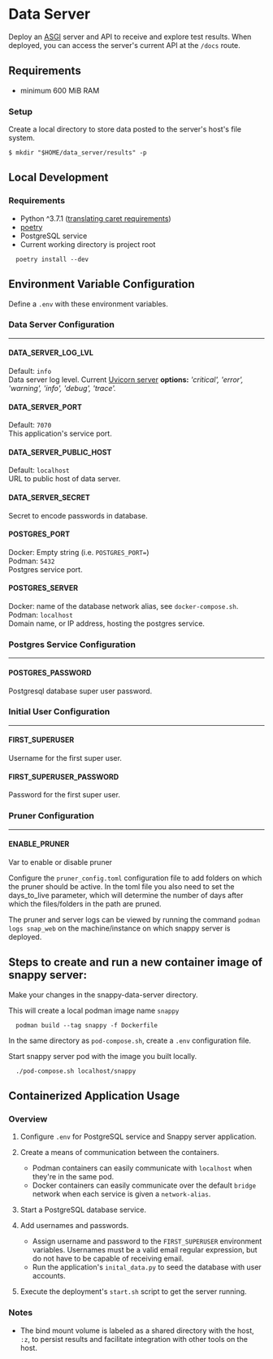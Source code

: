 # Data Server

Deploy an [ASGI](https://asgi.readthedocs.io/en/latest/introduction.html) server and API to receive and explore test results. When deployed, you can access the server's current API at the `/docs` route.


## Requirements

* minimum 600 MiB RAM

### Setup

Create a local directory to store data posted to the server's host's file system.

```shell
$ mkdir "$HOME/data_server/results" -p
```

## Local Development

### Requirements

* Python ^3.7.1 ([translating caret requirements](https://python-poetry.org/docs/versions/))
* [poetry](https://python-poetry.org/docs/#installation)
* PostgreSQL service
* Current working directory is project root

```shell
  poetry install --dev
```

## Environment Variable Configuration

Define a `.env` with these environment variables.

### Data Server Configuration

---

#### DATA_SERVER_LOG_LVL
Default: `info`  
Data server log level. Current [Uvicorn server](https://www.uvicorn.org) **options:** *'critical', 'error', 'warning', 'info', 'debug', 'trace'.*

#### DATA_SERVER_PORT
Default: `7070`  
This application's service port.

#### DATA_SERVER_PUBLIC_HOST
Default: `localhost`  
URL to public host of data server.

#### DATA_SERVER_SECRET
Secret to encode passwords in database.

#### POSTGRES_PORT
Docker: Empty string  (i.e. `POSTGRES_PORT=`)  
Podman: `5432`  
Postgres service port. 

#### POSTGRES_SERVER
Docker: name of the database network alias, see `docker-compose.sh`.  
Podman: `localhost`  
Domain name, or IP address, hosting the postgres service.

### Postgres Service Configuration

---

#### POSTGRES_PASSWORD
Postgresql database super user password.

### Initial User Configuration

---

#### FIRST_SUPERUSER
Username for the first super user.

#### FIRST_SUPERUSER_PASSWORD
Password for the first super user.

### Pruner Configuration

---

#### ENABLE_PRUNER
Var to enable or disable pruner

Configure the `pruner_config.toml` configuration file to add folders on which the pruner should be active. In the toml file you also need to set the days_to_live parameter, which will determine the number of days after which the files/folders in the path are pruned.

The pruner and server logs can be viewed by running the command `podman logs snap_web` on the machine/instance on which snappy server is deployed.


## Steps to create and run a new container image of snappy server: 

Make your changes in the snappy-data-server directory.

This will create a local podman image name `snappy`

```shell
  podman build --tag snappy -f Dockerfile
```
  
In the same directory as `pod-compose.sh`, create a `.env` configuration file.

Start snappy server pod with the image you built locally.

```shell  
  ./pod-compose.sh localhost/snappy
```

## Containerized Application Usage

### Overview

1. Configure `.env` for PostgreSQL service and Snappy server application.

2. Create a means of communication between the containers.
    * Podman containers can easily communicate with `localhost` when they're in the same pod.
    * Docker containers can easily communicate over the default `bridge` network when each service is given a `network-alias`.

3. Start a PostgreSQL database service.

4. Add usernames and passwords. 
    * Assign username and password to the `FIRST_SUPERUSER` environment variables. Usernames must be a valid email regular expression, but do not have to be capable of receiving email.
    * Run the application's `inital_data.py` to seed the database with user accounts. 

5. Execute the deployment's `start.sh` script to get the server running.

### Notes

* The bind mount volume is labeled as a shared directory with the host, `:z`, to persist results and facilitate integration with other tools on the host.



